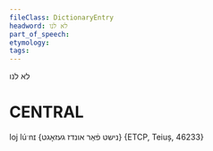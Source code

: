```yaml
---
fileClass: DictionaryEntry
headword: לא לנו
part_of_speech: 
etymology: 
tags: 
---
```

לא לנו

CENTRAL
========

loj lúˑnɪ {נישט פֿאַר אונדז געזאָגט} {ETCP, Teiuș, 46233}
